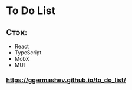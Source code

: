 # To Do List

## Стэк:
- React
- TypeScript
- MobX
- MUI

### https://ggermashev.github.io/to_do_list/